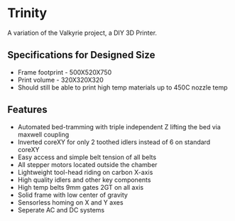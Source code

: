 # Trinity
A variation of the Valkyrie project, a DIY 3D Printer.

## Specifications for Designed Size
- Frame footprint - 500X520X750
- Print volume - 320X320X320
- Should still be able to print high temp materials up to 450C nozzle temp

## Features
- Automated bed-tramming with triple independent Z lifting the bed via maxwell coupling
- Inverted coreXY for only 2 toothed idlers instead of 6 on standard coreXY
- Easy access and simple belt tension of all belts
- All stepper motors located outside the chamber
- Lightweight tool-head riding on carbon X-axis
- High quality idlers and other key components
- High temp belts 9mm gates 2GT on all axis
- Solid frame with low center of gravity
- Sensorless homing on X and Y axes
- Seperate AC and DC systems
